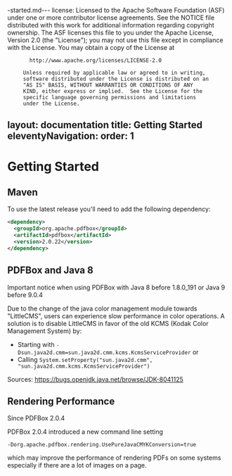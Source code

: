 -started.md---
license: Licensed to the Apache Software Foundation (ASF) under one
         or more contributor license agreements.  See the NOTICE file
         distributed with this work for additional information
         regarding copyright ownership.  The ASF licenses this file
         to you under the Apache License, Version 2.0 (the
         "License"); you may not use this file except in compliance
         with the License.  You may obtain a copy of the License at

           http://www.apache.org/licenses/LICENSE-2.0

         Unless required by applicable law or agreed to in writing,
         software distributed under the License is distributed on an
         "AS IS" BASIS, WITHOUT WARRANTIES OR CONDITIONS OF ANY
         KIND, either express or implied.  See the License for the
         specific language governing permissions and limitations
         under the License.

layout:  documentation
title:   Getting Started
eleventyNavigation:
  order: 1
---

# Getting Started

## Maven

To use the latest release you'll need to add the following dependency:

```xml
<dependency>
  <groupId>org.apache.pdfbox</groupId>
  <artifactId>pdfbox</artifactId>
  <version>2.0.22</version>
</dependency>
```

## PDFBox and Java 8 ##

<p class="alert alert-warning">Important notice when using PDFBox with Java 8 before 1.8.0_191 or Java 9 before 9.0.4</p>

Due to the change of the java color management module towards "LittleCMS", users can experience slow performance in color operations.
A solution is to disable LittleCMS in favor of the old KCMS (Kodak Color Management System) by:

 - Starting with ``-Dsun.java2d.cmm=sun.java2d.cmm.kcms.KcmsServiceProvider`` or
 - Calling ``System.setProperty("sun.java2d.cmm", "sun.java2d.cmm.kcms.KcmsServiceProvider")``

Sources:
https://bugs.openjdk.java.net/browse/JDK-8041125

## Rendering Performance ##

<p class="alert alert-info">Since PDFBox 2.0.4</p>

PDFBox 2.0.4 introduced a new command line setting

 ```
 -Dorg.apache.pdfbox.rendering.UsePureJavaCMYKConversion=true
 ```

which may improve the performance of rendering PDFs on some systems especially if there are a lot of images on a page.
